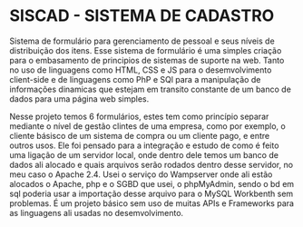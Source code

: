 # SISCAD - SISTEMA DE CADASTRO 
Sistema de formulário para gerenciamento de pessoal e seus níveis de distribuição dos itens. 
Esse sistema de formulário é uma simples criação para o embasamento de principios de sistemas de suporte na web. Tanto no uso de linguagens como HTML, CSS e JS para o desemvolvimento client-side e de linguagens como PhP e SQl para a manipulação de informações dinamicas que estejam em transito constante de um banco de dados para uma página web simples. 

Nesse projeto temos 6 formulários, estes tem como princípio separar mediante o nível de gestão clintes de uma empresa, como por exemplo,
o cliente básisco de um sistema de compra ou um cliente pago, e entre outros usos. 
Ele foi pensado para a integração e estudo de como é feito
uma ligação de um servidor local, onde dentro dele temos um banco de dados ali alocado e quais arquivos serão rodados dentro desse servidor, no meu caso o Apache 2.4. Usei o serviço do Wampserver onde ali estão alocados o Apache, php e o SGBD que usei, o phpMyAdmin, sendo o bd em sql poderia usar a importação desse arquivo para o MySQL Workbenth sem problemas. É um projeto básico sem uso de muitas APIs e Frameworks para as linguagens ali usadas no desemvolvimento. 
